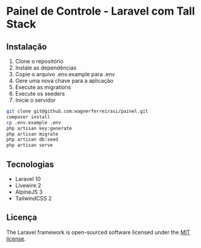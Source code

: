 # Painel de Controle - Laravel com Tall Stack

## Instalação

1. Clone o repositório
2. Instale as dependências
3. Copie o arquivo .env.example para .env
4. Gere uma nova chave para a aplicação
5. Execute as migrations
6. Execute os seeders
7. Inicie o servidor

```bash
git clone git@github.com:wagnerferreirasi/painel.git
composer install
cp .env.example .env
php artisan key:generate
php artisan migrate
php artisan db:seed 
php artisan serve
```

## Tecnologias

- Laravel 10
- Livewire 2
- AlpineJS 3
- TailwindCSS 2

## Licença

The Laravel framework is open-sourced software licensed under the [MIT license](https://opensource.org/licenses/MIT).
